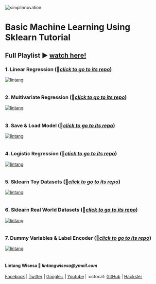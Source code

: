 ![simplinnovation](https://4.bp.blogspot.com/-f7YxPyqHAzY/WJ6VnkvE0SI/AAAAAAAADTQ/0tDQPTrVrtMAFT-q-1-3ktUQT5Il9FGdQCLcB/s350/simpLINnovation1a.png)

# Basic Machine Learning Using Sklearn Tutorial
## Full Playlist ▶ [watch here!](https://www.youtube.com/playlist?list=PLUf1E7DXqsCtQCbQAEhkR32IFCinhbKhB)

### __1. Linear Regression__ (📂[_click to go to its repo_](https://github.com/LintangWisesa/Sklearn_Tutorial_Youtube/tree/master/1%20Linear%20Regression))

[![lintang](https://img.youtube.com/vi/YwBXxmRbXzY/0.jpg)](https://www.youtube.com/watch?v=YwBXxmRbXzY)

#

### __2. Multivariate Regression__ (📂[_click to go to its repo_](https://github.com/LintangWisesa/Sklearn_Tutorial_Youtube/tree/master/2%20Multivariate%20Regression))

[![lintang](https://img.youtube.com/vi/pwIFAiqk6TU/0.jpg)](https://www.youtube.com/watch?v=pwIFAiqk6TU)

#

### __3. Save & Load Model__ (📂[_click to go to its repo_](https://github.com/LintangWisesa/Sklearn_Tutorial_Youtube/tree/master/3%20Save%20%26%20Load%20Model))

[![lintang](https://img.youtube.com/vi/fmsRpDM3Kvk/0.jpg)](https://www.youtube.com/watch?v=fmsRpDM3Kvk)

#

### __4. Logistic Regression__ (📂[_click to go to its repo_](https://github.com/LintangWisesa/Sklearn_Tutorial_Youtube/tree/master/4%20Logistic%20Regression))

[![lintang](https://img.youtube.com/vi/pYq3wtTc9eo/0.jpg)](https://www.youtube.com/watch?v=pYq3wtTc9eo)

#

### __5. Sklearn Toy Datasets__ (📂[_click to go to its repo_](https://github.com/LintangWisesa/Sklearn_Tutorial_Youtube/tree/master/5%20Sklearn%20Datasets))

[![lintang](https://img.youtube.com/vi/9thqvfq22q0/0.jpg)](https://www.youtube.com/watch?v=9thqvfq22q0)

#

### __6. Sklearn Real World Datasets__ (📂[_click to go to its repo_](https://github.com/LintangWisesa/Sklearn_Tutorial_Youtube/tree/master/5%20Sklearn%20Datasets))

[![lintang](https://img.youtube.com/vi/YptG_4E0UEI/0.jpg)](https://www.youtube.com/watch?v=YptG_4E0UEI)

#

### __7. Dummy Variables & Label Encoder__ (📂[_click to go to its repo_](https://github.com/LintangWisesa/Sklearn_Tutorial_Youtube/tree/master/7%20Dummy%20Var%20%26%20Label%20Encoder))

[![lintang](https://img.youtube.com/vi/PcQUMaYUnVY/0.jpg)](https://www.youtube.com/watch?v=PcQUMaYUnVY)

#

#### Lintang Wisesa :love_letter: _lintangwisesa@ymail.com_

[Facebook](https://www.facebook.com/lintangbagus) | 
[Twitter](https://twitter.com/Lintang_Wisesa) |
[Google+](https://plus.google.com/u/0/+LintangWisesa1) |
[Youtube](https://www.youtube.com/user/lintangbagus) | 
:octocat: [GitHub](https://github.com/LintangWisesa) |
[Hackster](https://www.hackster.io/lintangwisesa)